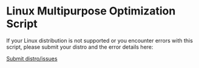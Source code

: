 # Linux Multipurpose Optimization Script

If your Linux distribution is not supported or you encounter errors with this
script, please submit your distro and the error details here:

[Submit distro/issues](https://github.com/StubbledBannana/Linux-Multipurpose-Optimization-Script/issues)
